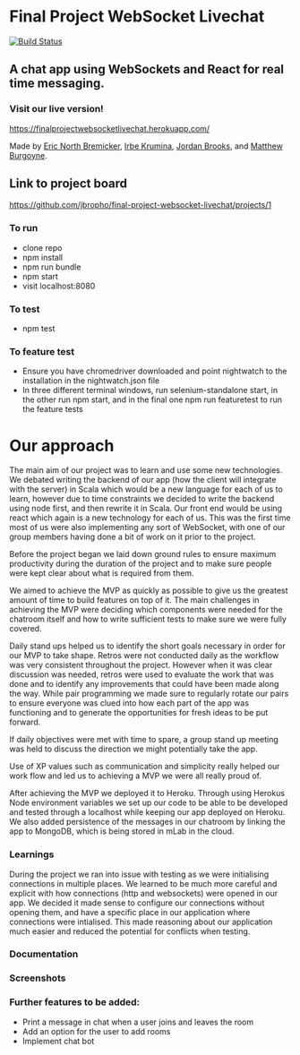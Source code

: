 # Final Project WebSocket Livechat
[![Build Status](https://travis-ci.org/jbropho/final-project-websocket-livechat.svg?branch=master)](https://travis-ci.org/jbropho/final-project-websocket-livechat)

## A chat app using WebSockets and React for real time messaging. 

### Visit our live version! 
https://finalprojectwebsocketlivechat.herokuapp.com/



 Made by [Eric North Bremicker](https://github.com/blarvin), [Irbe Krumina](https://github.com/irbekrm/), [Jordan Brooks](https://github.com/jbropho), and [Matthew Burgoyne](https://github.com/mattb20).

## Link to project board
https://github.com/jbropho/final-project-websocket-livechat/projects/1

 ### To run
 * clone repo
 * npm install
 * npm run bundle
 * npm start
 * visit localhost:8080

 ### To test
 * npm test
  
 ### To feature test
 * Ensure you have chromedriver downloaded and point nightwatch to the installation in the nightwatch.json file
 * In three different terminal windows, run selenium-standalone start, in the other run npm start, and in the final one npm run featuretest to run the feature tests 
 
# Our approach
 The main aim of our project was to learn and use some new technologies. We debated writing the backend of our app (how the client will integrate with the server) in Scala
 which would be a new language for each of us to learn, however due to time constraints we decided to write the backend using node first, and then rewrite it in Scala.
 Our front end would be using react which again is a new technology for each of us. This was the first time most of us were also implementing any sort of WebSocket, with one of our group members having done a bit of work on it prior to the project.

 Before the project began we laid down ground rules to ensure maximum productivity during the duration of the project and to make sure people were kept clear about what is required from them.

 We aimed to achieve the MVP as quickly as possible to give us the greatest amount of time to build features on top of it. The main challenges in achieving the MVP were deciding which components were needed for the chatroom itself and how to write sufficient tests to make sure we were fully covered.

 Daily stand ups helped us to identify the short goals necessary in order for our MVP to take shape. Retros were not conducted daily as the workflow was very consistent throughout the project. However when it was clear discussion was needed, retros were used to evaluate the work that was done and to identify any improvements that could have been made along the way.
 While pair programming we made sure to regularly rotate our pairs to ensure everyone was clued into how each part of the app was functioning and to generate the opportunities for fresh ideas to be put forward.
 
 If daily objectives were met with time to spare, a group stand up meeting was held to discuss the direction we might potentially take the app. 
 
 Use of XP values such as communication and simplicity really helped our work flow and led us to achieving a MVP we were all really proud of.
 
 After achieving the MVP we deployed it to Heroku. Through using Herokus Node environment variables we set up our code to be able to be developed and tested through a localhost while keeping our app deployed on Heroku.
We also added persistence of the messages in our chatroom by linking the app to MongoDB, which is being stored in mLab in the cloud. 

### Learnings

During the project we ran into issue with testing as we were initialising connections in multiple places. We learned to be much more
careful and explicit with how connections (http and websockets) were opened in our app. We decided it made sense to configure our connections without opening them, and have a specific place in our application where connections were intialised. This made reasoning about our application much easier and reduced the potential for conflicts when testing.

### Documentation

### Screenshots

### Further features to be added:
- Print a message in chat when a user joins and leaves the room
- Add an option for the user to add rooms
- Implement chat bot
